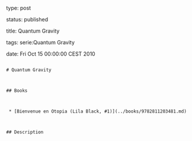 type: post
status: published
title: Quantum Gravity
tags: serie:Quantum Gravity
date: Fri Oct 15 00:00:00 CEST 2010
~~~~~~
# Quantum Gravity

## Books

 * [Bienvenue en Otopia (Lila Black, #1)](../books/9782811203481.md)

## Description
